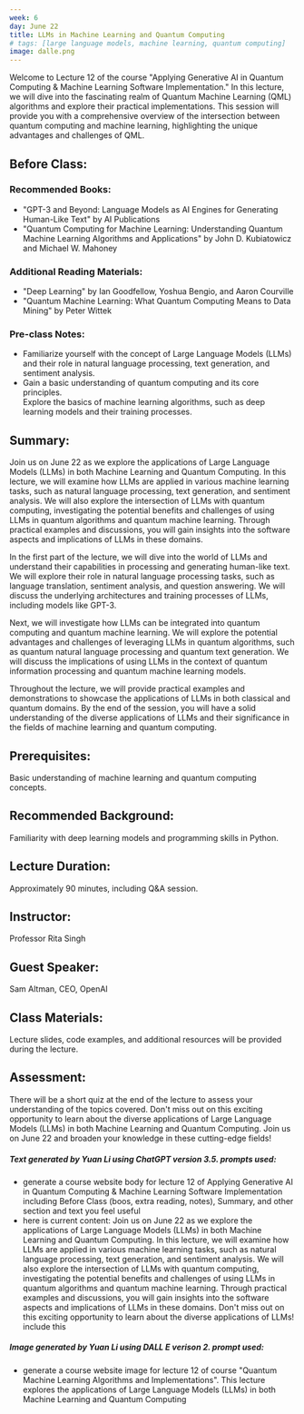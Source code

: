 ```yaml
---
week: 6
day: June 22
title: LLMs in Machine Learning and Quantum Computing
# tags: [large language models, machine learning, quantum computing]
image: dalle.png
---
```


Welcome to Lecture 12 of the course "Applying Generative AI in Quantum Computing & Machine Learning Software Implementation." In this lecture, we will dive into the fascinating realm of Quantum Machine Learning (QML) algorithms and explore their practical implementations. This session will provide you with a comprehensive overview of the intersection between quantum computing and machine learning, highlighting the unique advantages and challenges of QML.

## Before Class:

### Recommended Books:  

- "GPT-3 and Beyond: Language Models as AI Engines for Generating Human-Like Text" by AI Publications  
- "Quantum Computing for Machine Learning: Understanding Quantum Machine Learning Algorithms and Applications" by John D. Kubiatowicz and Michael W. Mahoney  
### Additional Reading Materials:  
- "Deep Learning" by Ian Goodfellow, Yoshua Bengio, and Aaron Courville  
- "Quantum Machine Learning: What Quantum Computing Means to Data Mining" by Peter Wittek  
### Pre-class Notes:  
- Familiarize yourself with the concept of Large Language Models (LLMs) and their role in natural language processing, text generation, and sentiment analysis.
- Gain a basic understanding of quantum computing and its core principles.  
Explore the basics of machine learning algorithms, such as deep learning models and their training processes.  

## Summary:  

Join us on June 22 as we explore the applications of Large Language Models (LLMs) in both Machine Learning and Quantum Computing. In this lecture, we will examine how LLMs are applied in various machine learning tasks, such as natural language processing, text generation, and sentiment analysis. We will also explore the intersection of LLMs with quantum computing, investigating the potential benefits and challenges of using LLMs in quantum algorithms and quantum machine learning. Through practical examples and discussions, you will gain insights into the software aspects and implications of LLMs in these domains.  

In the first part of the lecture, we will dive into the world of LLMs and understand their capabilities in processing and generating human-like text. We will explore their role in natural language processing tasks, such as language translation, sentiment analysis, and question answering. We will discuss the underlying architectures and training processes of LLMs, including models like GPT-3.

Next, we will investigate how LLMs can be integrated into quantum computing and quantum machine learning. We will explore the potential advantages and challenges of leveraging LLMs in quantum algorithms, such as quantum natural language processing and quantum text generation. We will discuss the implications of using LLMs in the context of quantum information processing and quantum machine learning models.

Throughout the lecture, we will provide practical examples and demonstrations to showcase the applications of LLMs in both classical and quantum domains. By the end of the session, you will have a solid understanding of the diverse applications of LLMs and their significance in the fields of machine learning and quantum computing.

## Prerequisites:   

Basic understanding of machine learning and quantum computing concepts.  

## Recommended Background:   

Familiarity with deep learning models and programming skills in Python.

## Lecture Duration: 

Approximately 90 minutes, including Q&A session.  

## Instructor: 

Professor Rita Singh   

## Guest Speaker: 

Sam Altman, CEO, OpenAI  

## Class Materials:   

Lecture slides, code examples, and additional resources will be provided during the lecture.

## Assessment:   

There will be a short quiz at the end of the lecture to assess your understanding of the topics covered.
Don't miss out on this exciting opportunity to learn about the diverse applications of Large Language Models (LLMs) in both Machine Learning and Quantum Computing. Join us on June 22 and broaden your knowledge in these cutting-edge fields!

##### Text generated by Yuan Li using ChatGPT version 3.5. prompts used:
- generate a course website body for lecture 12 of Applying Generative AI in Quantum Computing & Machine Learning Software Implementation including Before Class (boos, extra reading, notes), Summary, and other section and text you feel useful
- here is current content: Join us on June 22 as we explore the applications of Large Language Models (LLMs) in both Machine Learning and Quantum Computing. In this lecture, we will examine how LLMs are applied in various machine learning tasks, such as natural language processing, text generation, and sentiment analysis. We will also explore the intersection of LLMs with quantum computing, investigating the potential benefits and challenges of using LLMs in quantum algorithms and quantum machine learning. Through practical examples and discussions, you will gain insights into the software aspects and implications of LLMs in these domains. Don't miss out on this exciting opportunity to learn about the diverse applications of LLMs! include this

##### Image generated by Yuan Li using DALL E verison 2. prompt used:
- generate a course website image for lecture 12 of course "Quantum Machine Learning Algorithms and Implementations". This lecture explores the applications of Large Language Models (LLMs) in both Machine Learning and Quantum Computing

